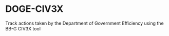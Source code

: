 # DOGE-CIV3X
Track actions taken by the Department of Government Efficiency using the BB-G CIV3X tool
